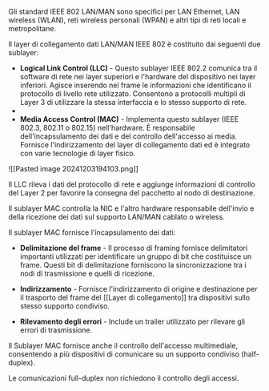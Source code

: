 
Gli standard IEEE 802 LAN/MAN sono specifici per LAN Ethernet, LAN wireless (WLAN), reti wireless personali (WPAN) e altri tipi di reti locali e metropolitane. 

Il layer di collegamento dati LAN/MAN IEEE 802 è costituito dai seguenti due sublayer:

- **Logical Link Control (LLC)** - Questo sublayer IEEE 802.2 comunica tra il software di rete nei layer superiori e l'hardware del dispositivo nei layer inferiori. Agisce inserendo nel frame le informazioni che identificano il protocollo di livello rete utilizzato. Consentono a protocolli multipli di Layer 3 di utilizzare la stessa interfaccia e lo stesso supporto di rete.
-
- **Media Access Control (MAC)** - Implementa questo sublayer (IEEE 802.3, 802.11 o 802.15) nell'hardware. È responsabile dell'incapsulamento dei dati e del controllo dell'accesso ai media. Fornisce l'indirizzamento del layer di collegamento dati ed è integrato con varie tecnologie di layer fisico.

![[Pasted image 20241203194103.png]]

Il LLC rileva i dati del protocollo di rete e aggiunge informazioni di controllo del Layer 2 per favorire la consegna del pacchetto al nodo di destinazione. 

Il sublayer MAC controlla la NIC e l'altro hardware responsabile dell'invio e della ricezione dei dati sul supporto LAN/MAN cablato o wireless.

Il sublayer MAC fornisce l'incapsulamento dei dati:

- **Delimitazione del frame** - Il processo di framing fornisce delimitatori importanti utilizzati per identificare un gruppo di bit che costituisce un frame. Questi bit di delimitazione forniscono la sincronizzazione tra i nodi di trasmissione e quelli di ricezione.

- **Indirizzamento** - Fornisce l'indirizzamento di origine e destinazione per il trasporto del frame del [[Layer di collegamento]] tra dispositivi sullo stesso supporto condiviso.

- **Rilevamento degli errori** - Include un trailer utilizzato per rilevare gli errori di trasmissione.

Il Sublayer MAC fornisce anche il controllo dell'accesso multimediale, consentendo a più dispositivi di comunicare su un supporto condiviso (half-duplex).

Le comunicazioni full-duplex non richiedono il controllo degli accessi.